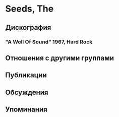 # Seeds, The



## Дискография

### "A Well Of Sound" 1967, Hard Rock




## Отношения с другими группами


## Публикации


## Обсуждения


## Упоминания

